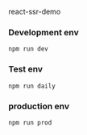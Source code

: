 react-ssr-demo

### Development env
```
npm run dev
```

### Test env
```
npm run daily
```

### production env
```
npm run prod
```
